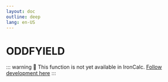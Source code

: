 ```yaml
---
layout: doc
outline: deep
lang: en-US
---
```


# ODDFYIELD

::: warning
🚧 This function is not yet available in IronCalc.
[Follow development here](https://github.com/ironcalc/IronCalc/labels/Functions)
:::